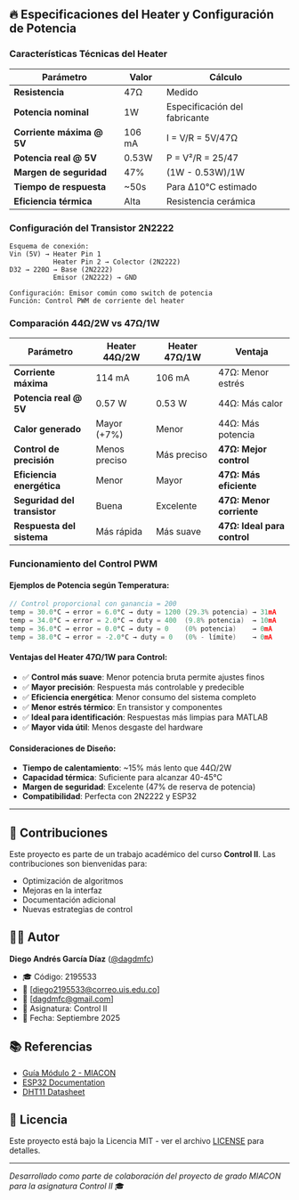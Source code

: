 ## 🔥 Especificaciones del Heater y Configuración de Potencia

### **Características Técnicas del Heater**
| Parámetro | Valor | Cálculo |
|-----------|-------|---------|
| **Resistencia** | 47Ω | Medido |
| **Potencia nominal** | 1W | Especificación del fabricante |
| **Corriente máxima @ 5V** | 106 mA | I = V/R = 5V/47Ω |
| **Potencia real @ 5V** | 0.53W | P = V²/R = 25/47 |
| **Margen de seguridad** | 47% | (1W - 0.53W)/1W |
| **Tiempo de respuesta** | ~50s | Para Δ10°C estimado |
| **Eficiencia térmica** | Alta | Resistencia cerámica |

### **Configuración del Transistor 2N2222**
```
Esquema de conexión:
Vin (5V) → Heater Pin 1 
           Heater Pin 2 → Colector (2N2222)  
D32 → 220Ω → Base (2N2222)
           Emisor (2N2222) → GND

Configuración: Emisor común como switch de potencia
Función: Control PWM de corriente del heater
```

### **Comparación 44Ω/2W vs 47Ω/1W**
| Parámetro | Heater 44Ω/2W | Heater 47Ω/1W | Ventaja |
|-----------|---------------|---------------|---------|
| **Corriente máxima** | 114 mA | 106 mA | 47Ω: Menor estrés |
| **Potencia real @ 5V** | 0.57 W | 0.53 W | 44Ω: Más calor |
| **Calor generado** | Mayor (+7%) | Menor | 44Ω: Más potencia |
| **Control de precisión** | Menos preciso | Más preciso | **47Ω: Mejor control** |
| **Eficiencia energética** | Menor | Mayor | **47Ω: Más eficiente** |
| **Seguridad del transistor** | Buena | Excelente | **47Ω: Menor corriente** |
| **Respuesta del sistema** | Más rápida | Más suave | **47Ω: Ideal para control** |

### **Funcionamiento del Control PWM**
#### **Ejemplos de Potencia según Temperatura:**
```cpp
// Control proporcional con ganancia = 200
temp = 30.0°C → error = 6.0°C → duty = 1200 (29.3% potencia) → 31mA
temp = 34.0°C → error = 2.0°C → duty = 400  (9.8% potencia)  → 10mA
temp = 36.0°C → error = 0.0°C → duty = 0    (0% potencia)    → 0mA
temp = 38.0°C → error = -2.0°C → duty = 0   (0% - límite)    → 0mA
```

#### **Ventajas del Heater 47Ω/1W para Control:**
- ✅ **Control más suave**: Menor potencia bruta permite ajustes finos
- ✅ **Mayor precisión**: Respuesta más controlable y predecible  
- ✅ **Eficiencia energética**: Menor consumo del sistema completo
- ✅ **Menor estrés térmico**: En transistor y componentes
- ✅ **Ideal para identificación**: Respuestas más limpias para MATLAB
- ✅ **Mayor vida útil**: Menos desgaste del hardware

#### **Consideraciones de Diseño:**
- **Tiempo de calentamiento**: ~15% más lento que 44Ω/2W
- **Capacidad térmica**: Suficiente para alcanzar 40-45°C
- **Margen de seguridad**: Excelente (47% de reserva de potencia)
- **Compatibilidad**: Perfecta con 2N2222 y ESP32

---

## 🤝 Contribuciones

Este proyecto es parte de un trabajo académico del curso **Control II**. Las contribuciones son bienvenidas para:
- Optimización de algoritmos
- Mejoras en la interfaz
- Documentación adicional
- Nuevas estrategias de control

## 👨‍💻 Autor

**Diego Andrés García Díaz** ([@dagdmfc](https://github.com/dagdmfc1946))
- 🎓 Código: 2195533
- 📧 [diego2195533@correo.uis.edu.co]
- 📧 [dagdmfc@gmail.com]
- 🏫 Asignatura: Control II
- 📅 Fecha: Septiembre 2025

## 📚 Referencias

- [Guía Módulo 2 - MIACON](https://sites.google.com/view/miacon-proyectodegrado/gu%C3%ADas-de-laboratorio/m%C3%B3dulo-2-identificaci%C3%B3n-y-control-de-una-planta-de-primer-orden)
- [ESP32 Documentation](https://docs.espressif.com/projects/esp-idf/en/latest/esp32/)
- [DHT11 Datasheet](https://www.mouser.com/datasheet/2/758/DHT11-Technical-Data-Sheet-Translated-Version-1143054.pdf)

## 📄 Licencia

Este proyecto está bajo la Licencia MIT - ver el archivo [LICENSE](LICENSE) para detalles.

---
*Desarrollado como parte de colaboración del proyecto de grado MIACON para la asignatura Control II* 🎓